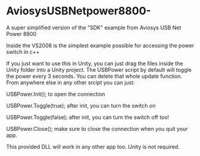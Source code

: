 # AviosysUSBNetpower8800-
A super simplified version of the "SDK" example from Aviosys USB Net Power 8800

Inside the VS2008 is the simplest example possible for accessing the power switch in c++

If you just want to use this in Unity, you can just drag the files inside the Unity folder 
into a Unity project. The USBPower script by default will toggle the power every 3 seconds. 
You can delete that whole update function. From anywhere else in any other srcipt you can just:

USBPower.Init();
to open the connection

USBPower.Toggle(true);
after init, you can turn the switch on

USBPower.Toggle(false);
after init, you can turn the switch off too!

USBPower.Close();
make sure to close the connection when you quit your app. 


This provided DLL will work in any other app too. Unity is not required. 
